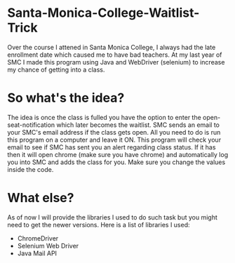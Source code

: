 # Santa-Monica-College-Waitlist-Trick
Over the course I attened in Santa Monica College, I always had the late enrollment date which caused me to have bad teachers. At my last year of SMC I made this program using Java and WebDriver (selenium) to increase my chance of getting into a class.

# So what's the idea? 
The idea is once the class is fulled you have the option to enter the open-seat-notification which later becomes the waitlist. SMC sends an email to your SMC's email address if the class gets open. All you need to do is run this program on a computer and leave it ON. This program will check your email to see if SMC has sent you an alert regarding class status. If it has then it will open chrome (make sure you have chrome) and automatically log you into SMC and adds the class for you. Make sure you change the values inside the code. 

# What else?
As of now I will provide the libraries I used to do such task but you might need to get the newer versions. Here is a list of libraries I used:
- ChromeDriver
- Selenium Web Driver
- Java Mail API

